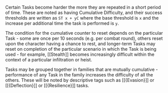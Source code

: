 Certain Tasks become harder the more they are repeated in a short period of time. These are noted as having Cumulative Difficulty, and their success thresholds are written as `ST x + yC` where the base threshold is `x` and the increase per additional time the task is performed is `y`.

The condition for the cumulative counter to reset depends on the particular Task - some are once per 10 seconds (e.g. per combat round), others reset upon the character having a chance to rest, and longer-term Tasks may reset on completion of the particular scenario in which the Task is being used - for example, [[Stealth]] becomes increasingly difficult within the context of a particular infiltration or heist.

Tasks may be grouped together in families that are mutually cumulative - performance of any Task in the family increases the difficulty of all the others. These will be noted by descriptive tags such as [[{Evasion}]] or [[{Deflection}]] or [[{Resilience}]] tasks.